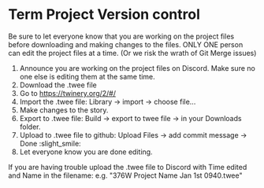 # Term Project Version control

Be sure to let everyone know that you are working on the project files before downloading and making changes to the files.
ONLY ONE person can edit the project files at a time. (Or we risk the wrath of Git Merge issues)

1. Announce you are working on the project files on Discord. Make sure no one else is editing them at the same time.
2. Download the .twee file
3. Go to https://twinery.org/2/#/
4. Import the .twee file: Library -> import -> choose file...
5. Make changes to the story.
6. Export to .twee file: Build -> export to twee file -> in your Downloads folder.
7. Upload to .twee file to github: Upload Files -> add commit message -> Done :slight_smile:
8. Let everyone know you are done editing.

If you are having trouble upload the .twee file to Discord with Time edited and Name in the filename: e.g. "376W Project Name Jan 1st 0940.twee"
